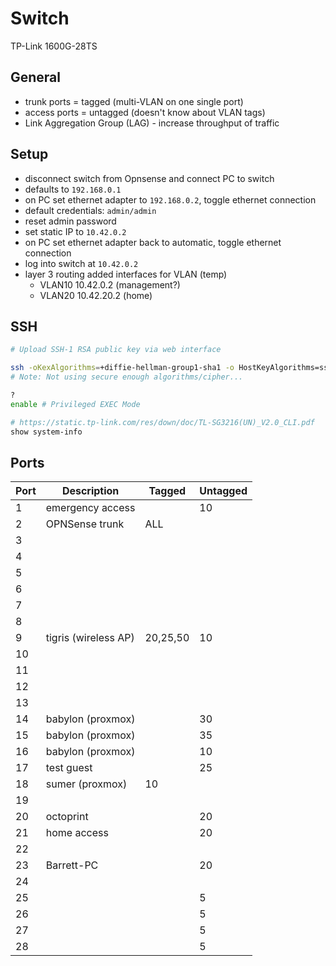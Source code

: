 # Switch

TP-Link 1600G-28TS

## General

- trunk ports = tagged (multi-VLAN on one single port)
- access ports = untagged (doesn't know about VLAN tags)
- Link Aggregation Group (LAG) - increase throughput of traffic

## Setup

- disconnect switch from Opnsense and connect PC to switch
- defaults to `192.168.0.1`
- on PC set ethernet adapter to `192.168.0.2`, toggle ethernet connection
- default credentials: `admin/admin`
- reset admin password
- set static IP to `10.42.0.2`
- on PC set ethernet adapter back to automatic, toggle ethernet connection
- log into switch at `10.42.0.2`
- layer 3 routing added interfaces for VLAN (temp)
  - VLAN10 10.42.0.2 (management?)
  - VLAN20 10.42.20.2 (home)

## SSH

```sh
# Upload SSH-1 RSA public key via web interface

ssh -oKexAlgorithms=+diffie-hellman-group1-sha1 -o HostKeyAlgorithms=ssh-dss -c aes256-cbc barrett@euphrates.agartha
# Note: Not using secure enough algorithms/cipher...

?
enable # Privileged EXEC Mode

# https://static.tp-link.com/res/down/doc/TL-SG3216(UN)_V2.0_CLI.pdf
show system-info
```

## Ports

| Port | Description            | Tagged   | Untagged |
| ---- | ---------------------- | -------- | -------- |
| 1    | emergency access       |          | 10       |
| 2    | OPNSense trunk         | ALL      |          |
| 3    |                        |          |          |
| 4    |                        |          |          |
| 5    |                        |          |          |
| 6    |                        |          |          |
| 7    |                        |          |          |
| 8    |                        |          |          |
| 9    | tigris (wireless AP)   | 20,25,50 | 10       |
| 10   |                        |          |          |
| 11   |                        |          |          |
| 12   |                        |          |          |
| 13   |                        |          |          |
| 14   | babylon (proxmox)      |          | 30       |
| 15   | babylon (proxmox)      |          | 35       |
| 16   | babylon (proxmox)      |          | 10       |
| 17   | test guest             |          | 25       |
| 18   | sumer (proxmox)        | 10       |          |
| 19   |                        |          |          |
| 20   | octoprint              |          | 20       |
| 21   | home access            |          | 20       |
| 22   |                        |          |          |
| 23   | Barrett-PC             |          | 20       |
| 24   |                        |          |          |
| 25   |                        |          | 5        |
| 26   |                        |          | 5        |
| 27   |                        |          | 5        |
| 28   |                        |          | 5        |
